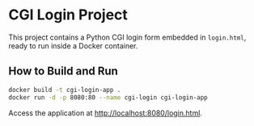 # CGI Login Project

This project contains a Python CGI login form embedded in `login.html`, ready to run inside a Docker container.

## How to Build and Run

```bash
docker build -t cgi-login-app .
docker run -d -p 8080:80 --name cgi-login cgi-login-app
```

Access the application at [http://localhost:8080/login.html](http://localhost:8080/login.html).

